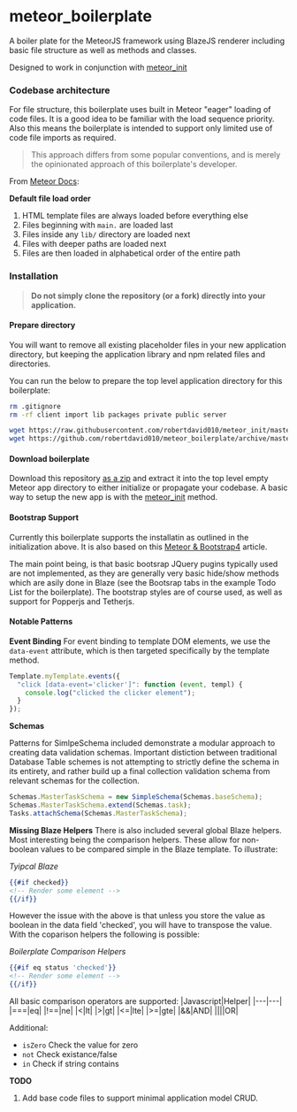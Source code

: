 # meteor_boilerplate

A boiler plate for the MeteorJS framework using BlazeJS renderer including basic file structure as well as methods and classes.

Designed to work in conjunction with [meteor_init](https://github.com/robertdavid010/meteor_init)

### Codebase architecture

For file structure, this boilerplate uses built in Meteor "eager" loading of code files. It is a good idea to be familiar with the load sequence priority. Also this means the boilerplate is intended to support only limited use of code file imports as required.

> This approach differs from some popular conventions, and is merely the opinionated approach of this boilerplate's developer.

From [Meteor Docs](https://guide.meteor.com/structure.html#load-order):

**Default file load order**

1. HTML template files are always loaded before everything else
1. Files beginning with `main.` are loaded last
1. Files inside any `lib/` directory are loaded next
1. Files with deeper paths are loaded next
1. Files are then loaded in alphabetical order of the entire path

### Installation

> **Do not simply clone the repository (or a fork) directly into your application.**

#### Prepare directory

You will want to remove all existing placeholder files in your new application directory, but keeping the application library and npm related files and directories.

You can run the below to prepare the top level application directory for this boilerplate:

```bash
rm .gitignore
rm -rf client import lib packages private public server

wget https://raw.githubusercontent.com/robertdavid010/meteor_init/master/.gitignore
wget https://github.com/robertdavid010/meteor_boilerplate/archive/master.zip
```

#### Download boilerplate

Download this repository [as a zip](https://github.com/robertdavid010/meteor_boilerplate/archive/master.zip) and extract it into the top level empty Meteor app directory to either initialize or propagate your codebase. A basic way to setup the new app is with the [meteor_init](https://github.com/robertdavid010/meteor_init) method.


#### Bootstrap Support

Currently this boilerplate supports the installatin as outlined in the initialization above. It is also based on this [Meteor & Bootstrap4](https://medium.com/@g1zmo/bootstrap-4-and-meteor-js-4cec073a4f6c) article.

The main point being, is that basic bootsrap JQuery pugins typically used are not implemented, as they are generally very basic hide/show methods which are asily done in Blaze (see the Bootsrap tabs in the example Todo List for the boilerplate). The bootstrap styles are of course used, as well as support for Popperjs and Tetherjs.


#### Notable Patterns

**Event Binding**
For event binding to template DOM elements, we use the `data-event` attribute, which is then targeted specifically by the template method.

```javascript
Template.myTemplate.events({
  "click [data-event='clicker']": function (event, templ) {
    console.log("clicked the clicker element");
  }
});
```

**Schemas**

Patterns for SimlpeSchema included demonstrate a modular approach to creating data validation schemas. Important distiction between traditional Database Table schemes is not attempting to strictly define the schema in its entirety, and rather build up a final collection validation schema from relevant schemas for the collection.

```javascript
Schemas.MasterTaskSchema = new SimpleSchema(Schemas.baseSchema);
Schemas.MasterTaskSchema.extend(Schemas.task);
Tasks.attachSchema(Schemas.MasterTaskSchema);
```

**Missing Blaze Helpers**
There is also included several global Blaze helpers. Most interesting being the comparison helpers. These allow for non-boolean values to be compared simple in the Blaze template. To illustrate:

*Tyipcal Blaze*
```handlebars
{{#if checked}}
<!-- Render some element -->
{{/if}}
```

However the issue with the above is that unless you store the value as boolean in the data field 'checked', you will have to transpose the value. With the coparison helpers the following is possible:

*Boilerplate Comparison Helpers*
```handlebars
{{#if eq status 'checked'}}
<!-- Render some element -->
{{/if}}
```

All basic comparison operators are supported:
|Javascript|Helper|
|---|---|
|===|eq|
|!==|ne|
|<|lt|
|>|gt|
|<=|lte|
|>=|gte|
|&&|AND|
|\|\||OR|

Additional:
+ `isZero` Check the value for zero
+ `not` Check existance/false
+ `in` Check if string contains


**TODO**
1. Add base code files to support minimal application model CRUD.
